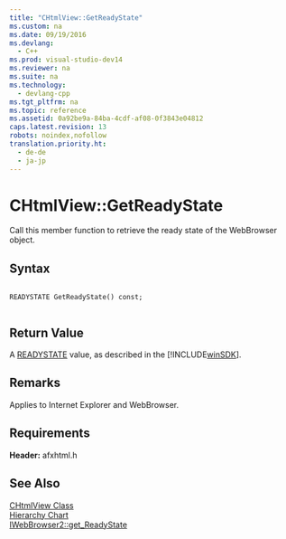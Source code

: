 ```yaml
---
title: "CHtmlView::GetReadyState"
ms.custom: na
ms.date: 09/19/2016
ms.devlang: 
  - C++
ms.prod: visual-studio-dev14
ms.reviewer: na
ms.suite: na
ms.technology: 
  - devlang-cpp
ms.tgt_pltfrm: na
ms.topic: reference
ms.assetid: 0a92be9a-84ba-4cdf-af08-0f3843e04812
caps.latest.revision: 13
robots: noindex,nofollow
translation.priority.ht: 
  - de-de
  - ja-jp
---
```

# CHtmlView::GetReadyState
Call this member function to retrieve the ready state of the WebBrowser object.  
  
## Syntax  
  
```  
  
READYSTATE GetReadyState() const;  
  
```  
  
## Return Value  
 A [READYSTATE](https://msdn.microsoft.com/en-us/library/aa768362.aspx) value, as described in the [!INCLUDE[winSDK](../vs140/includes/winSDK_md.md)].  
  
## Remarks  
 Applies to Internet Explorer and WebBrowser.  
  
## Requirements  
 **Header:** afxhtml.h  
  
## See Also  
 [CHtmlView Class](../vs140/CHtmlView-Class.md)   
 [Hierarchy Chart](../vs140/Hierarchy-Chart.md)   
 [IWebBrowser2::get_ReadyState](https://msdn.microsoft.com/en-us/library/aa752141.aspx)
